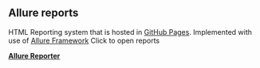 ## Allure reports

HTML Reporting system that is hosted in [GitHub Pages](https://pages.github.com/).
Implemented with use of [Allure Framework](https://webdriver.io/docs/allure-reporter/)
Click to open reports


**[Allure Reporter](https://vibedatingapp.github.io/vibe-mob-atfv2-reports/report)**
